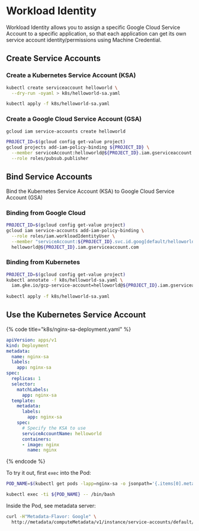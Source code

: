 # Workload Identity

Workload Identity allows you to assign a specific Google Cloud Service Account to a specific application, so that each application can get its own service account identity/permissions using Machine Credential.

## Create Service Accounts

### Create a Kubernetes Service Account \(KSA\)

```bash
kubectl create serviceaccount helloworld \
  --dry-run -oyaml > k8s/helloworld-sa.yaml

kubectl apply -f k8s/helloworld-sa.yaml
```

### Create a Google Cloud Service Account \(GSA\)

```bash
gcloud iam service-accounts create helloworld

PROJECT_ID=$(gcloud config get-value project)
gcloud projects add-iam-policy-binding ${PROJECT_ID} \
  --member serviceAccount:helloworld@${PROJECT_ID}.iam.gserviceaccount.com \
  --role roles/pubsub.publisher
```

## Bind Service Accounts

Bind the Kubernetes Service Account \(KSA\) to Google Cloud Service Account \(GSA\)

### Binding from Google Cloud

```bash
PROJECT_ID=$(gcloud config get-value project)
gcloud iam service-accounts add-iam-policy-binding \
  --role roles/iam.workloadIdentityUser \
  --member "serviceAccount:${PROJECT_ID}.svc.id.goog[default/helloworld]" \
  helloworld@${PROJECT_ID}.iam.gserviceaccount.com
```

### Binding from Kubernetes

```bash
PROJECT_ID=$(gcloud config get-value project)
kubectl annotate -f k8s/helloworld-sa.yaml \
  iam.gke.io/gcp-service-account=helloworld@${PROJECT_ID}.iam.gserviceaccount.com
  
kubectl apply -f k8s/helloworld-sa.yaml
```

## Use the Kubernetes Service Account

{% code title="k8s/nginx-sa-deployment.yaml" %}
```yaml
apiVersion: apps/v1
kind: Deployment
metadata:
  name: nginx-sa
  labels:
    app: nginx-sa
spec:
  replicas: 1
  selector:
    matchLabels:
      app: nginx-sa
  template:
    metadata:
      labels:
        app: nginx-sa
    spec:
      # Specify the KSA to use
      serviceAccountName: helloworld
      containers:
      - image: nginx
        name: nginx
```
{% endcode %}

To try it out, first `exec` into the Pod:

```bash
POD_NAME=$(kubectl get pods -lapp=nginx-sa -o jsonpath='{.items[0].metadata.name}')

kubectl exec -ti ${POD_NAME} -- /bin/bash
```

Inside the Pod, see metadata server:

```bash
curl -H"Metadata-Flavor: Google" \
  http://metadata/computeMetadata/v1/instance/service-accounts/default/email
```

